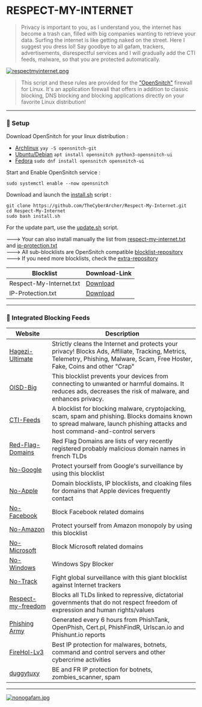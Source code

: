 # RESPECT-MY-INTERNET

> Privacy is important to you, as I understand you, the internet has become a trash can, filled with big companies wanting to retrieve your data. Surfing the internet is like getting naked on the street. Here I suggest you dress lol! Say goodbye to all gafam, trackers, advertisements, disrespectful services and I will gradually add the CTI feeds, malware, so that you are protected automatically.

[![respectmyinternet.png](https://i.postimg.cc/5ymhvL8L/respectmyinternet.png)](https://postimg.cc/rRKZ2dnw)

> This script and these rules are provided for the ["OpenSnitch"](https://github.com/evilsocket/opensnitch) firewall for Linux. It's an application firewall that offers in addition to classic blocking, DNS blocking and blocking applications directly on your favorite Linux distribution!

---

### :memo: Setup

Download OpenSnitch for your linux distribution : 

- [Archlinux](https://archlinux.org/packages/extra/x86_64/opensnitch/) ```yay -S opensnitch-git```
- [Ubuntu/Debian](https://tracker.debian.org/pkg/opensnitch) ```apt install opensnitch python3-opensnitch-ui```
- [Fedora](https://github.com/evilsocket/opensnitch/releases/download/v1.6.5/opensnitch-1.6.5-1.x86_64.rpm) ```sudo dnf install opensnitch opensnitch-ui```

Start and Enable OpenSnitch service : 

```sudo systemctl enable --now opensnitch```

Download and launch the [install.sh](https://github.com/TheCyberArcher/Respect-My-Internet/blob/main/install.sh) script : 

```git clone https://github.com/TheCyberArcher/Respect-My-Internet.git``` \
```cd Respect-My-Internet``` \
```sudo bash install.sh```

For the update part, use the [update.sh](https://github.com/TheCyberArcher/Respect-My-Internet/blob/main/update.sh) script.

---> Your can also install manually the list from [respect-my-internet.txt](https://github.com/TheCyberArcher/Respect-My-Internet/blob/main/blocklist/respect-my-internet.txt) and [ip-protection.txt](https://raw.githubusercontent.com/TheCyberArcher/Respect-My-Internet/refs/heads/main/blocklist/ip/ip-protection.txt) \
---> All sub-blocklists are OpenSnitch compatible [blocklist-repository](https://github.com/TheCyberArcher/Respect-My-Internet/tree/main/blocklist) \
---> If you need more blocklists, check the [extra-repository](https://github.com/TheCyberArcher/Respect-My-Internet/tree/main/blocklist/extra)

| Blocklist | Download-Link |
| --- | --- |
| Respect-My-Internet.txt | [Download](https://github.com/TheCyberArcher/Respect-My-Internet/blob/main/blocklist/respect-my-internet.txt) |
| IP-Protection.txt | [Download](https://raw.githubusercontent.com/TheCyberArcher/Respect-My-Internet/refs/heads/main/blocklist/ip/ip-protection.txt) |

---

### :cop: Integrated Blocking Feeds

| Website | Description |
| --- | --- |
| [Hagezi-Ultimate](https://github.com/hagezi/dns-blocklists?tab=readme-ov-file#ultimate) |  Strictly cleans the Internet and protects your privacy! Blocks Ads, Affiliate, Tracking, Metrics, Telemetry, Phishing, Malware, Scam, Free Hoster, Fake, Coins and other "Crap" |
| [OISD-Big](https://oisd.nl/setup) | This blocklist prevents your devices from connecting to unwanted or harmful domains. It reduces ads, decreases the risk of malware, and enhances privacy. |
| [CTI-Feeds](https://github.com/hagezi/dns-blocklists?tab=readme-ov-file#tif) |  A blocklist for blocking malware, cryptojacking, scam, spam and phishing. Blocks domains known to spread malware, launch phishing attacks and host command-and-control servers |
| [Red-Flag-Domains](https://red.flag.domains/) | Red Flag Domains are lists of very recently registered probably malicious domain names in french TLDs |
| [No-Google](https://github.com/nickspaargaren/no-google) |  Protect yourself from Google's surveillance by using this blocklist |
| [No-Apple](https://github.com/cedws/apple-telemetry) | Domain blocklists, IP blocklists, and cloaking files for domains that Apple devices frequently contact |
| [No-Facebook](https://github.com/jmdugan/blocklists/tree/master) | Block Facebook related domains |
| [No-Amazon](https://github.com/nickspaargaren/no-amazon) | Protect yourself from Amazon monopoly by using this blocklist |
| [No-Microsoft](https://github.com/jmdugan/blocklists/tree/master) | Block Microsoft related domains |
| [No-Windows](https://github.com/crazy-max/WindowsSpyBlocker/tree/master) | Windows Spy Blocker |
| [No-Track](https://gitlab.com/quidsup/notrack-blocklists/) | Fight global surveillance with this giant blocklist against Internet trackers |
| [Respect-my-freedom]() | Blocks all TLDs linked to repressive, dictatorial governments that do not respect freedom of expression and human rights/values |
| [Phishing Army](https://www.phishing.army/) | Generated every 6 hours from PhishTank, OpenPhish, Cert.pl, PhishFindR, Urlscan.io and Phishunt.io reports |
| [FireHol-Lv3](https://iplists.firehol.org/) | Best IP protection for malwares, botnets, command and control servers and other cybercrime activities |
| [duggytuxy](https://github.com/duggytuxy/malicious_ip_addresses/tree/main) | BE and FR IP protection for botnets, zombies_scanner, spam |

---

[![nonogafam.jpg](https://i.postimg.cc/k5BYyYLJ/nonogafam.jpg)](https://postimg.cc/wtYkq26Z)

